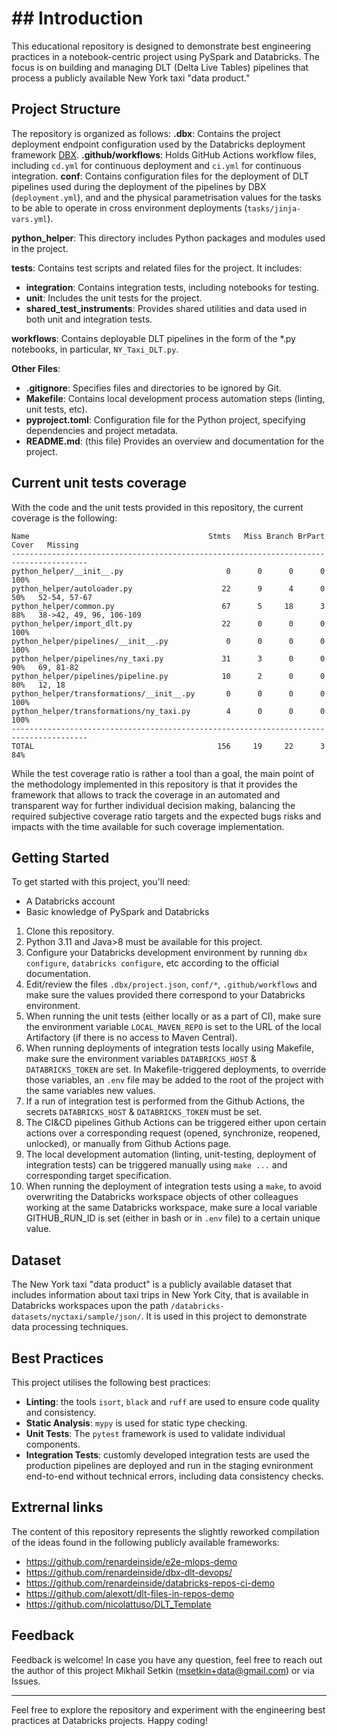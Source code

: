 
# ## Introduction

This educational repository is designed to demonstrate best engineering practices in a notebook-centric project using PySpark and Databricks. The focus is on building and managing DLT (Delta Live Tables) pipelines that process a publicly available New York taxi "data product."

## Project Structure

The repository is organized as follows:
**.dbx**: Contains the project deployment endpoint configuration used by the Databricks deployment framework [DBX](https://dbx.readthedocs.io/en/latest/).
**.github/workflows**: Holds GitHub Actions workflow files, including `cd.yml` for continuous deployment and `ci.yml` for continuous integration.
**conf**: Contains configuration files for the deployment of DLT pipelines used during the deployment of the pipelines by DBX (`deployment.yml`), and
and the physical parametrisation values for the tasks to be able to operate in cross environment deployments (`tasks/jinja-vars.yml`).

**python_helper**: This directory includes Python packages and modules used in the project.

**tests**: Contains test scripts and related files for the project. It includes:
- **integration**: Contains integration tests, including notebooks for testing.
- **unit**: Includes the unit tests for the project.
- **shared_test_instruments**: Provides shared utilities and data used in both unit and integration tests.

**workflows**: Contains deployable DLT pipelines in the form of the *.py notebooks, in particular, `NY_Taxi_DLT.py`.

**Other Files**:
- **.gitignore**: Specifies files and directories to be ignored by Git.
- **Makefile**: Contains local development process automation steps (linting, unit tests, etc).
- **pyproject.toml**: Configuration file for the Python project, specifying dependencies and project metadata.
- **README.md**: (this file) Provides an overview and documentation for the project.

## Current unit tests coverage
With the code and the unit tests provided in this repository, the current coverage is the following:
```
Name                                        Stmts   Miss Branch BrPart  Cover   Missing
---------------------------------------------------------------------------------------
python_helper/__init__.py                       0      0      0      0   100%
python_helper/autoloader.py                    22      9      4      0    50%   52-54, 57-67
python_helper/common.py                        67      5     18      3    88%   38->42, 49, 96, 106-109
python_helper/import_dlt.py                    22      0      0      0   100%
python_helper/pipelines/__init__.py             0      0      0      0   100%
python_helper/pipelines/ny_taxi.py             31      3      0      0    90%   69, 81-82
python_helper/pipelines/pipeline.py            10      2      0      0    80%   12, 18
python_helper/transformations/__init__.py       0      0      0      0   100%
python_helper/transformations/ny_taxi.py        4      0      0      0   100%
---------------------------------------------------------------------------------------
TOTAL                                         156     19     22      3    84%
```
While the test coverage ratio is rather a tool than a goal, the main point of the methodology implemented in this repository is that it provides the framework that allows to track the coverage in
an automated and transparent way for further individual decision making, balancing the required subjective coverage ratio targets and the expected bugs risks and impacts with the time available for such coverage implementation.



## Getting Started

To get started with this project, you'll need:

- A Databricks account
- Basic knowledge of PySpark and Databricks

1. Clone this repository.
2. Python 3.11 and Java>8 must be available for this project.
3. Configure your Databricks development environment by running `dbx configure`, `databricks configure`, etc according to the official documentation.
4. Edit/review the files `.dbx/project.json`, `conf/*`, `.github/workflows` and make sure the values provided there correspond to your Databricks environment.
5. When running the unit tests (either locally or as a part of CI), make sure the environment variable `LOCAL_MAVEN_REPO` is set to the URL of the local Artifactory 
(if there is no access to Maven Central).
6. When running deployments of integration tests locally using Makefile, make sure the environment variables `DATABRICKS_HOST` & `DATABRICKS_TOKEN` are set. 
In Makefile-triggered deployments, to override those variables, an `.env` file may be added to the root of the project with the same variables new values.
7. If a run of integration test is performed from the Github Actions, the secrets `DATABRICKS_HOST` & `DATABRICKS_TOKEN` must be set.
8. The CI&CD pipelines Github Actions can be triggered either upon certain actions over a corresponding request (opened, synchronize, reopened, unlocked), or manually from Github Actions page.
9. The local development automation (linting, unit-testing, deployment of integration tests) can be triggered manually using `make ...` and corresponding target specification.
10. When running the deployment of integration tests using a `make`, to avoid overwriting the Databricks workspace objects of other colleagues working at the same Databricks workspace,
make sure a local variable GITHUB_RUN_ID is set (either in bash or in `.env` file) to a certain unique value.


## Dataset

The New York taxi "data product" is a publicly available dataset that includes information about taxi trips in New York City, that is available in Databricks workspaces upon the path `/databricks-datasets/nyctaxi/sample/json/`. It is used in this project to demonstrate data processing techniques.


## Best Practices

This project utilises the following best practices:

- **Linting**: the tools `isort`, `black` and `ruff` are used to ensure code quality and consistency.
- **Static Analysis**: `mypy` is used for static type checking.
- **Unit Tests**: The `pytest` framework is used to validate individual components.
- **Integration Tests**: customly developed integration tests are used the production pipelines are deployed and run in the staging evnironment end-to-end without technical errors, including data consistency checks.

## Extrernal links

The content of this repository represents the slightly reworked compilation of the ideas found in the following publicly available frameworks:
- https://github.com/renardeinside/e2e-mlops-demo
- https://github.com/renardeinside/dbx-dlt-devops/
- https://github.com/renardeinside/databricks-repos-ci-demo
- https://github.com/alexott/dlt-files-in-repos-demo
- https://github.com/nicolattuso/DLT_Template



## Feedback

Feedback is welcome! In case you have any question, feel free to reach out the author of this project Mikhail Setkin (msetkin+data@gmail.com) or via Issues.

---

Feel free to explore the repository and experiment with the engineering best practices at Databricks projects. Happy coding!
